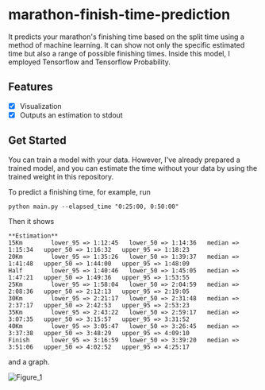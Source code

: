 # marathon-finish-time-prediction
It predicts your marathon's finishing time based on the split time using a method of machine learning. It can show not only the specific estimated time but also a range of possible finishing times. Inside this model, I employed Tensorflow and Tensorflow Probability.

## Features
- [x] Visualization
- [x] Outputs an estimation to stdout

## Get Started
You can train a model with your data. However, I've already prepared a trained model, and you can estimate the time without your data by using the trained weight in this repository.  

To predict a finishing time, for example, run  

```python main.py --elapsed_time "0:25:00, 0:50:00"```  

Then it shows
```
**Estimation**
15Km        lower_95 => 1:12:45   lower_50 => 1:14:36   median => 1:15:34   upper_50 => 1:16:32   upper_95 => 1:18:23
20Km        lower_95 => 1:35:26   lower_50 => 1:39:37   median => 1:41:48   upper_50 => 1:44:00   upper_95 => 1:48:09
Half        lower_95 => 1:40:46   lower_50 => 1:45:05   median => 1:47:21   upper_50 => 1:49:36   upper_95 => 1:53:55
25Km        lower_95 => 1:58:04   lower_50 => 2:04:59   median => 2:08:36   upper_50 => 2:12:13   upper_95 => 2:19:05
30Km        lower_95 => 2:21:17   lower_50 => 2:31:48   median => 2:37:17   upper_50 => 2:42:53   upper_95 => 2:53:23
35Km        lower_95 => 2:43:22   lower_50 => 2:59:17   median => 3:07:35   upper_50 => 3:15:57   upper_95 => 3:31:52
40Km        lower_95 => 3:05:47   lower_50 => 3:26:45   median => 3:37:38   upper_50 => 3:48:29   upper_95 => 4:09:10
Finish      lower_95 => 3:16:59   lower_50 => 3:39:20   median => 3:51:06   upper_50 => 4:02:52   upper_95 => 4:25:17
```
and a graph.

![Figure_1](https://user-images.githubusercontent.com/38364983/129431606-f888b98b-0731-47f2-8d1d-1ef0dcd578a5.png)




